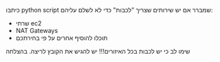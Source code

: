 כיתבו python script שמברר אם יש שירותים שצריך "לכבות" כדי לא לשלם עליהם:
- שרתי ec2
- NAT Gateways
- תוכלו להוסיף אחרים על פי בחירתכם

שימו לב כי יש לכבות בכל האיזורים!!!
יש להגיש את הקובץ לריצה.
בהצלחה
